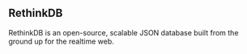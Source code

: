 ## RethinkDB

RethinkDB is an open-source, scalable JSON database built from the ground up for
the realtime web. 